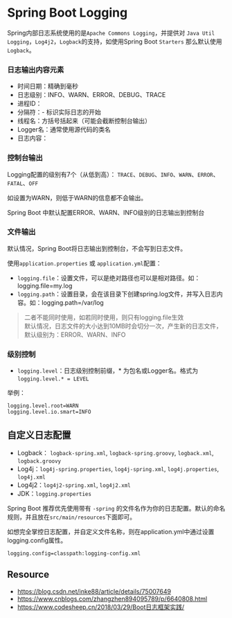 # Spring Boot Logging

Spring内部日志系统使用的是`Apache Commons Logging`，并提供对 `Java Util Logging`，`Log4j2`，`Logback`的支持，如使用Spring Boot `Starters` 那么默认使用`Logback`。

### 日志输出内容元素
- 时间日期：精确到毫秒
- 日志级别：INFO、WARN、ERROR、DEBUG、TRACE
- 进程ID：
- 分隔符：- 标识实际日志的开始
- 线程名：方括号括起来（可能会截断控制台输出）
- Logger名：通常使用源代码的类名
- 日志内容：
### 控制台输出
Logging配置的级别有7个（从低到高）：
`TRACE`、`DEBUG`、`INFO`、`WARN`、`ERROR`、`FATAL`、`OFF`

如设置为WARN，则低于WARN的信息都不会输出。

Spring Boot 中默认配置ERROR、WARN、INFO级别的日志输出到控制台

### 文件输出
默认情况，Spring Boot将日志输出到控制台，不会写到日志文件。

使用`application.properties` 或 `application.yml`配置：

- `logging.file`：设置文件，可以是绝对路径也可以是相对路径。如：logging.file=my.log
- `logging.path`：设置目录，会在该目录下创建spring.log文件，并写入日志内容。如：logging.path=/var/log
> 二者不能同时使用，如若同时使用，则只有logging.file生效 \
> 默认情况，日志文件的大小达到10MB时会切分一次，产生新的日志文件，默认级别为：ERROR、WARN、INFO
### 级别控制
- `logging.level`：日志级别控制前缀，* 为包名或Logger名。格式为`logging.level.* = LEVEL`

举例：
```
logging.level.root=WARN
logging.level.io.smart=INFO
```
## 自定义日志配置
- Logback： `logback-spring.xml`, `logback-spring.groovy`, `logback.xml`, `logback.groovy`
- Log4j：`log4j-spring.properties`, `log4j-spring.xml`, `log4j.properties`, `log4j.xml`
- Log4j2：`log4j2-spring.xml`, `log4j2.xml`
- JDK：`logging.properties`

Spring Boot 推荐优先使用带有 `-spring` 的文件名作为你的日志配置。默认的命名规则，并且放在`src/main/resources`下面即可。

如想完全掌控日志配置，并自定义文件名称，则在application.yml中通过设置logging.config属性。
```
logging.config=classpath:logging-config.xml
```

## Resource
- https://blog.csdn.net/inke88/article/details/75007649
- https://www.cnblogs.com/zhangzhen894095789/p/6640808.html
- https://www.codesheep.cn/2018/03/29/Boot日志框架实践/